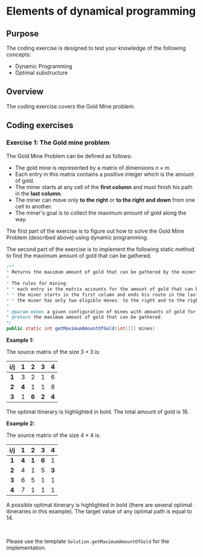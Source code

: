 # Elements of dynamical programming

## Purpose

The coding exercise is designed to test your knowledge of the following concepts:
* Dynamic Programming
* Optimal substructure

## Overview

The coding exercise covers the Gold Mine problem.

## Coding exercises

### Exercise 1: The Gold mine problem

The Gold Mine Problem can be defined as follows:
* The gold mine is represented by a matrix of dimensions $n\times m$. 
* Each entry in this matrix contains a positive integer which is the amount of gold. 
* The miner starts at any cell of the **first column** and must finish his path in the **last column**. 
* The miner can move only **to the right** or **to the right and down** from one cell to another. 
* The miner's goal is to collect the maximum amount of gold along the way. 


The first part of the exercise is to figure out how to solve the Gold Mine Problem (described above) using dynamic programming.

The second part of the exercise is to implement the following static method to find the maximum amount of gold that can be gathered.

```java
/**
* Returns the maximum amount of gold that can be gathered by the miner.
*
* The rules for mining:
* * each entry in the matrix accounts for the amount of gold that can be gathered
* * the miner starts in the first column and ends his route in the last column
* * the miner has only two eligible moves: to the right and to the right and down
* 
* @param mines a given configuration of mines with amounts of gold for each mine.
* @return the maximum amount of gold that can be gathered.
*/
public static int getMaximumAmountOfGold(int[][] mines)
```


**Example 1:**

The source matrix of the size $3\times 3$ is:

|   i/j   |   1   |   2   |   3   |   4   |
|:-------:|:-----:|:-----:|:-----:|:-----:|
|  **1**  |   3   |   2   |   1   |   6   |
|  **2**  | **4** |   1   |   1   |   8   |
|  **3**  |   1   | **6** | **2** | **4** |

The optimal itinerary is highlighted in bold. The total amount of gold is 16.

**Example 2:**

The source matrix of the size $4\times 4$ is: 

|   i/j   |   1   |   2   |   3   |   4   |
|:-------:|:-----:|:-----:|:-----:|:-----:|
|  **1**  | **4** | **1** | **6** |   1   |
|  **2**  |   4   |   1   |   5   | **3** |
|  **3**  |   6   |   5   |   1   |   1   |
|  **4**  |   7   |   1   |   1   |   1   |

A possible optimal itinerary is highlighted in bold (there are several optimal itineraries in this example).
The target value of any optimal path is equal to 14. 

<br>

Please use the template `Solution.getMaximumAmountOfGold` for the implementation.
